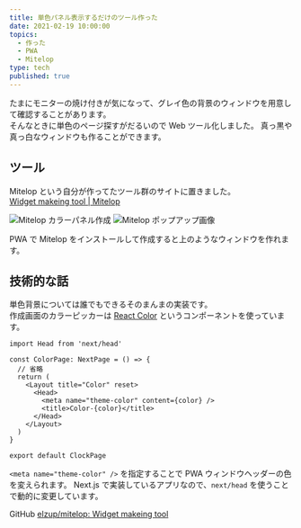 ```yaml
---
title: 単色パネル表示するだけのツール作った
date: 2021-02-19 10:00:00
topics:
  - 作った
  - PWA
  - Mitelop
type: tech
published: true
---
```


たまにモニターの焼け付きが気になって、グレイ色の背景のウィンドウを用意して確認することがあります。  
そんなときに単色のページ探すがだるいので Web ツール化しました。
真っ黒や真っ白なウィンドウも作ることができます。

## ツール

Mitelop という自分が作ってたツール群のサイトに置きました。  
[Widget makeing tool \| Mitelop](https://mitelop.anozon.me/)

![Mitelop カラーパネル作成](https://elzup-image-storage.s3.amazonaws.com/blog/mitelop-color.png)
![Mitelop ポップアップ画像](https://elzup-image-storage.s3.amazonaws.com/blog/mitelop-color-window.png)

PWA で Mitelop をインストールして作成すると上のようなウィンドウを作れます。

## 技術的な話

単色背景については誰でもできるそのまんまの実装です。  
作成画面のカラーピッカーは [React Color](https://casesandberg.github.io/react-color/) というコンポーネントを使っています。

```tsx
import Head from 'next/head'

const ColorPage: NextPage = () => {
  // 省略
  return (
    <Layout title="Color" reset>
      <Head>
        <meta name="theme-color" content={color} />
        <title>Color-{color}</title>
      </Head>
    </Layout>
  )
}

export default ClockPage
```

`<meta name="theme-color" />` を指定することで PWA ウィンドウヘッダーの色を変えられます。
Next.js で実装しているアプリなので、`next/head` を使うことで動的に変更しています。

GitHub [elzup/mitelop: Widget makeing tool](https://github.com/elzup/mitelop)
